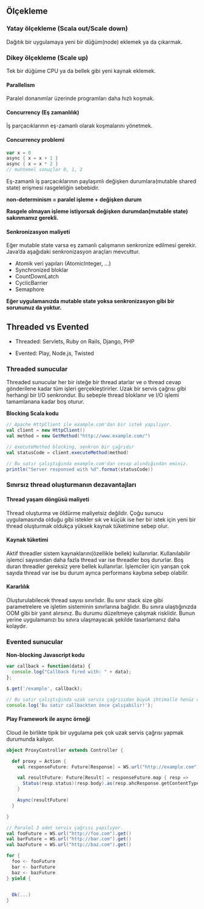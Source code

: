 ## Ölçekleme

### Yatay ölçekleme (Scala out/Scale down)

Dağıtık bir uygulamaya yeni bir düğüm(node) eklemek ya da çıkarmak.

### Dikey ölçekleme (Scale up)

Tek bir düğüme CPU ya da bellek gibi yeni kaynak eklemek.

#### Parallelism

Paralel donanımlar üzerinde programları daha hızlı koşmak.

#### Concurrency (Eş zamanlılık)

İş parçacıklarının eş-zamanlı olarak koşmalarını yönetmek.

#### Concurrency problemi
```scala
var x = 0
async { x = x + 1 }
async { x = x * 2 }
// muhtemel sonuçlar 0, 1, 2
```
Eş-zamanlı iş parçacıklarının paylaşımlı değişken durumlara(mutable shared state) erişmesi rasgeleliğin sebebidir.

**non-determinism = paralel işleme + değişken durum**

**Rasgele olmayan işleme istiyorsak değişken durumdan(mutable state) sakınmamız gerekli.**

#### Senkronizasyon maliyeti

Eğer mutable state varsa eş zamanlı çalışmanın senkronize edilmesi gerekir. Java’da aşağıdaki senkronizasyon araçları mevcuttur.

* Atomik veri yapıları (AtomicInteger, ...)
* Synchronized bloklar
* CountDownLatch
* CyclicBarrier
* Semaphore

**Eğer uygulamanızda mutable state yoksa senkronizasyon gibi bir sorununuz da yoktur.**

## Threaded vs Evented

* Threaded: Servlets, Ruby on Rails, Django, PHP

* Evented: Play, Node.js, Twisted

### Threaded sunucular

Threaded sunucular her bir isteğe bir thread atarlar ve o thread cevap gönderilene kadar tüm işleri gerçekleştirirler. Uzak bir servis çağrısı gibi herhangi bir I/O senkrondur. Bu sebeple thread bloklanır ve I/O işlemi tamamlanana kadar boş oturur.

**Blocking Scala kodu**

```scala
// Apache HttpClient ile example.com'dan bir istek yapılıyor.
val client = new HttpClient()
val method = new GetMethod("http://www.example.com/")

// executeMethod blocking, senkron bir çağrıdır
val statusCode = client.executeMethod(method)

// Bu satır çalıştığında example.com'dan cevap alındığından eminiz.
println("Server responsed with %d".format(statusCode))
```

### Sınırsız thread oluşturmanın dezavantajları

#### Thread yaşam döngüsü maliyeti

Thread oluşturma ve öldürme maliyetsiz değildir. 
Çoğu sunucu uygulamasında olduğu gibi istekler sık ve küçük ise her bir istek için yeni bir thread oluşturmak 
oldukça yüksek kaynak tüketimine sebep olur.

#### Kaynak tüketimi

Aktif threadler sistem kaynaklarını(özellikle bellek) kullanırlar. 
Kullanılabilir işlemci sayısından daha fazla thread var ise threadler boş dururlar. 
Boş duran threadler gereksiz yere bellek kullanırlar. 
İşlemciler için yarışan çok sayıda thread var ise bu durum ayrıca performans kaybına sebep olabilir.

#### Kararlılık

Oluşturulabilecek thread sayısı sınırlıdır. 
Bu sınır stack size gibi parametrelere ve işletim sisteminin sınırlarına bağlıdır. 
Bu sınıra ulaştığınızda OOM gibi bir yanıt alırsınız. Bu durumu düzeltmeye çalışmak risklidir. 
Bunun yerine uygulamanızı bu sınıra ulaşmayacak şekilde tasarlamanız daha kolaydır.

### Evented sunucular

**Non-blocking Javascript kodu**
```js
var callback = function(data) {
  console.log("Callback fired with: " + data);
};

$.get('/example', callback);

// Bu satır çalıştığında uzak servis çağrısıdan büyük ihtimalle henüz cevap dönmemiş olacak. 
console.log('Bu satır callbackten önce çalışabilir!');
```

#### Play Framework ile async örneği

Cloud ile birlikte tipik bir uygulama pek çok uzak servis çağrısı yapmak durumunda kalıyor.

```scala
object ProxyController extends Controller {

  def proxy = Action {
    val responseFuture: Future[Response] = WS.url("http://example.com").get()

    val resultFuture: Future[Result] = responseFuture.map { resp =>
      Status(resp.status)(resp.body).as(resp.ahcResponse.getContentType)
    }

    Async(resultFuture)
  }

}
```

```scala
// Paralel 3 adet servis çağrısı yapılıyor.
val fooFuture = WS.url("http://foo.com").get()
val barFuture = WS.url("http://bar.com").get()
val bazFuture = WS.url("http://baz.com").get()

for {
  foo <- fooFuture
  bar <- barFuture
  baz <- bazFuture
} yield {
  

  Ok(...)
}
```

